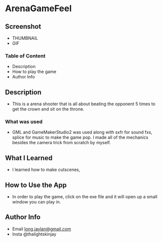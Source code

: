# ArenaGameFeel

## Screenshot
- THUMBNAIL
- GIF

### Table of Content
- Description
- How to play the game
- Author Info

## Description
- This is a arena shooter that is all about beating the opponent 5 times to get the crown and sit on the throne.

### What was used
- GML and GameMakerStudio2 was used along with sxfr for sound fxs, splice for music to make the game pop. I made all of the mechanics besides the camera trick from scratch by myself.

## What I Learned
- I learned how to make cutscenes, 

## How to Use the App
- In order to play the game, click on the exe file and it will open up a small window you can play in.

## Author Info
- Email long.jaylan@gmail.com
- Insta @thalightskinjay
